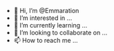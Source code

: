 - 👋 Hi, I’m @Emmaration
- 👀 I’m interested in ...
- 🌱 I’m currently learning ...
- 💞️ I’m looking to collaborate on ...
- 📫 How to reach me ...

<!---
Emmaration/Emmaration is a ✨ special ✨ repository because its `README.md` (this file) appears on your GitHub profile.
You can click the Preview link to take a look at your changes.
--->
